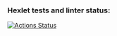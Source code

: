 ### Hexlet tests and linter status:
[![Actions Status](https://github.com/ErKir/python-project-83/workflows/hexlet-check/badge.svg)](https://github.com/ErKir/python-project-83/actions)